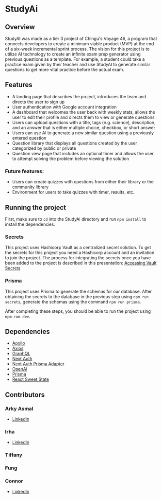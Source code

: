 # StudyAi

## Overview

StudyAI was made as a tier 3 project of Chingu's Voyage 46, a program that connects developers to create a minimum viable product (MVP) at the end of a six-week incremental sprint process. The vision for this project is to utilize AI technology to create an infinite exam prep generator using previous questions as a template. For example, a student could take a practice exam given by their teacher and use StudyAI to generate similar questions to get more vital practice before the actual exam.

## Features
- A landing page that describes the project, introduces the team and directs the user to sign up
- User authentication with Google account integration
- A dashboard that welcomes the user back with weekly stats, allows the user to edit their profile and directs them to view or generate questions
- Users can upload questions with a title, tags (e.g. science), description, and an answer that is either multiple choice, checkbox, or short answer
- Users can use AI to generate a new similar question using a previously entered question
- Question library that displays all questions created by the user categorized by public or private
- Question view page that includes an optional timer and allows the user to attempt solving the problem before viewing the solution
### Future features:
- Users can create quizzes with questions from either their library or the community library
- Environment for users to take quizzes with timer, results, etc.

## Running the project
First, make sure to `cd` into the StudyAi directory and run `npm install` to install the dependencies.

### Secrets
This project uses Hashicorp Vault as a centralized secret solution. To get the secrets for this project you need a Hashicorp account and an invitation to join the project. The process for integrating the secrets once you have been added to the project is described in this presentation: [Accessing Vault Secrets](https://docs.google.com/presentation/d/1wDo0icO_-ZLVZzBWgixg4VPqchTOLW6pNqpG3F1rHmw/edit?usp=sharing)

### Prisma
This project uses Prisma to generate the schemas for our database. After obtaining the secrets to the database in the previous step using `npm run secrets`, generate the schemas using the command `npm run prisma`. 

After completing these steps, you should be able to run the project using `npm run dev`. 

## Dependencies 
- [Apollo](https://www.npmjs.com/package/@apollo/client)
- [Axios](https://www.npmjs.com/package/axios)
- [GraphQL](https://www.npmjs.com/package/graphql)
- [Next Auth](https://www.npmjs.com/package/next-auth)
- [Next Auth Prisma Adapter](https://authjs.dev/reference/adapter/prisma)
- [OpenAI](https://www.npmjs.com/package/openai)
- [Prisma](https://www.npmjs.com/package/next-auth)
- [React Sweet State](https://www.npmjs.com/package/react-sweet-state)

## Contributors

### Arky Asmal
- [LinkedIn](https://www.linkedin.com/in/arky-asmal/)

### Irha
- [LinkedIn](https://www.linkedin.com/in/irha-ali-522039105/)

### Tiffany

### Fung

### Connor
- [LinkedIn](https://www.linkedin.com/in/connor-crump-b83166264/)
